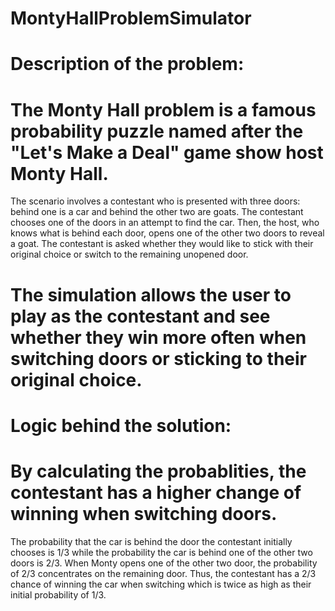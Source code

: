 # MontyHallProblemSimulator

# Description of the problem:
# The Monty Hall problem is a famous probability puzzle named after the "Let's Make a Deal" game show host Monty Hall. 
The scenario involves a contestant who is presented with three doors: behind one is a car and behind the other two are goats. 
The contestant chooses one of the doors in an attempt to find the car. 
Then, the host, who knows what is behind each door, opens one of the other two doors to reveal a goat. 
The contestant is asked whether they would like to stick with their original choice or switch to the remaining unopened door.

# The simulation allows the user to play as the contestant and see whether they win more often when switching doors or sticking to their original choice. 

# Logic behind the solution: 
# By calculating the probablities, the contestant has a higher change of winning when switching doors.
The probability that the car is behind the door the contestant initially chooses is 1/3 while the probability the car is behind one of the other two doors is 2/3.
When Monty opens one of the other two door, the probability of 2/3 concentrates on the remaining door. 
Thus, the contestant has a 2/3 chance of winning the car when switching which is twice as high as their initial probability of 1/3. 
